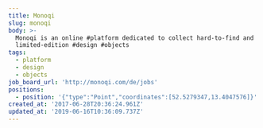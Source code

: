 ```yaml
---
title: Monoqi
slug: monoqi
body: >-
  Monoqi is an online #platform dedicated to collect hard-to-find and
  limited-edition #design #objects
tags:
  - platform
  - design
  - objects
job_board_url: 'http://monoqi.com/de/jobs'
positions:
  - position: '{"type":"Point","coordinates":[52.5279347,13.4047576]}'
created_at: '2017-06-28T20:36:24.961Z'
updated_at: '2019-06-16T10:36:09.737Z'
---
```


